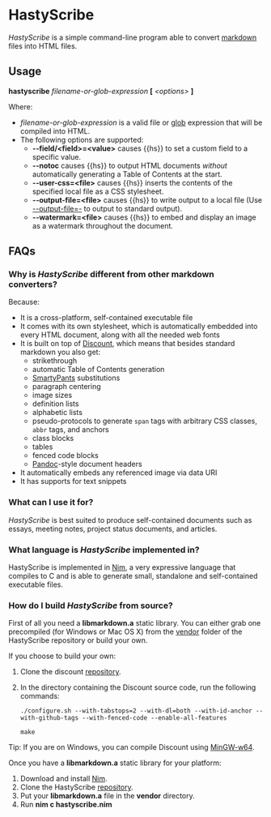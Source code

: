 # HastyScribe

_HastyScribe_ is a simple command-line program able to convert [markdown](http://daringfireball.net/projects/markdown) files into HTML files.

## Usage

**hastyscribe** _filename-or-glob-expression_ **[** _\<options\>_ **]**

Where:

  * _filename-or-glob-expression_ is a valid file or [glob](http://en.wikipedia.org/wiki/Glob_(programming)) expression that will be compiled into HTML.
  * The following options are supported:
    * **\-\-field/&lt;field&gt;=&lt;value&gt;** causes {{hs}} to set a custom field to a specific value.
    * **\-\-notoc** causes {{hs}} to output HTML documents _without_ automatically generating a Table of Contents at the start.
    * **\-\-user-css=&lt;file&gt;** causes {{hs}} inserts the contents of the specified local file as a CSS stylesheet. 
    * **\-\-output-file=&lt;file&gt;** causes {{hs}} to write output to a local file (Use [\-\-output-file=-](class:opt) to output to standard output).
    * **\-\-watermark=&lt;file&gt;** causes {{hs}} to embed and display an image as a watermark throughout the document. 

## FAQs

### Why is _HastyScribe_ different from other markdown converters?

Because:

* It is a cross-platform, self-contained executable file
* It comes with its own stylesheet, which is automatically embedded into every HTML document, along with all the needed web fonts
* It is built on top of [Discount](http://www.pell.portland.or.us/~orc/Code/discount/), which means that besides standard markdown you also get:
  * strikethrough
  * automatic Table of Contents generation
  * [SmartyPants](http://daringfireball.net/projects/smartypants/) substitutions
  * paragraph centering
  * image sizes
  * definition lists
  * alphabetic lists
  * pseudo-protocols to generate `span` tags with arbitrary CSS classes, `abbr` tags, and anchors
  * class blocks
  * tables
  * fenced code blocks
  * [Pandoc](http://johnmacfarlane.net/pandoc/)-style document headers
* It automatically embeds any referenced image via data URI
* It has supports for text snippets

### What can I use it for?

_HastyScribe_ is best suited to produce self-contained documents such as essays, meeting notes, project status documents, and articles.

### What language is _HastyScribe_ implemented in?

HastyScribe is implemented in [Nim][nim], a very expressive language that compiles to C and is able to generate small, standalone and self-contained executable files.

### How do I build _HastyScribe_ from source?

First of all you need a **libmarkdown.a** static library. You can either grab one precompiled (for Windows or Mac OS X) from the [vendor](https://github.com/h3rald/hastyscribe/blob/master/vendor) folder of the HastyScribe repository or build your own. 

If you choose to build your own:

1. Clone the discount [repository](https://github.com/Orc/discount).
2. In the directory containing the Discount source code, run the following commands:

   ```
   ./configure.sh --with-tabstops=2 --with-dl=both --with-id-anchor --with-github-tags --with-fenced-code --enable-all-features

   make
   ```

  Tip: If you are on Windows, you can compile Discount using [MinGW-w64](http://mingw-w64.yaxm.org/doku.php).

Once you have a **libmarkdown.a** static library for your platform:

1. Download and install [Nim][nim].
2. Clone the HastyScribe [repository](https://github.com/h3rald/hastyscribe).
3. Put your **libmarkdown.a** file in the **vendor** directory.
4. Run **nim c hastyscribe.nim**

[nim]: http://nim-lang.org/
